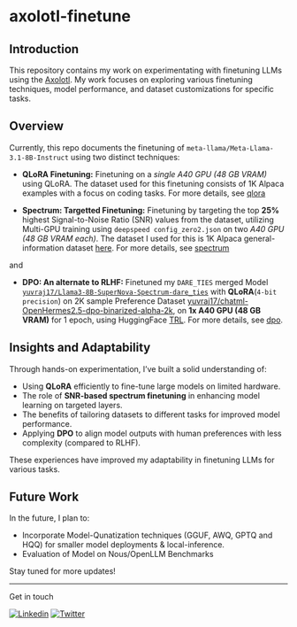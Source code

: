﻿# axolotl-finetune

## Introduction

This repository contains my work on experimentating with finetuning LLMs using the [Axolotl](https://github.com/axolotl-ai-cloud/axolotl). My work focuses on exploring various finetuning techniques, model performance, and dataset customizations for specific tasks.

## Overview

Currently, this repo documents the finetuning of `meta-llama/Meta-Llama-3.1-8B-Instruct` using two distinct techniques:

- **QLoRA Finetuning:**
  Finetuning on a _single A40 GPU (48 GB VRAM)_ using QLoRA. The dataset used for this finetuning consists of 1K Alpaca examples with a focus on coding tasks. For more details, see [qlora](https://github.com/yuvrajsagar17/axolotl-finetune/tree/main/qlora#meta-llama-31-8b-instruct-qlora-finetune-using-axolotl)

- **Spectrum: Targetted Finetuning:**
  Finetuning by targeting the top **25%** highest Signal-to-Noise Ratio (SNR) values from the dataset, utilizing Multi-GPU training using `deepspeed config_zero2.json` on two _A40 GPU (48 GB VRAM each)_. The dataset I used for this is 1K Alpaca general-information dataset [here](https://huggingface.co/datasets/yuvraj17/finetune_alpaca_1K). For more details, see [spectrum](https://github.com/yuvrajsagar17/axolotl-finetune/tree/main/spectrum#spectrum-targeted-training-on-signal-to-noise-ratio)

and

- **DPO: An alternate to RLHF:** Finetuned my `DARE_TIES` merged Model [`yuvraj17/Llama3-8B-SuperNova-Spectrum-dare_ties`](https://huggingface.co/yuvraj17/Llama3-8B-SuperNova-Spectrum-dare_ties) with **QLoRA**(`4-bit precision`) on 2K sample Preference Dataset [yuvraj17/chatml-OpenHermes2.5-dpo-binarized-alpha-2k](https://huggingface.co/datasets/yuvraj17/chatml-OpenHermes2.5-dpo-binarized-alpha-2k), on **1x A40 GPU (48 GB VRAM)** for 1 epoch, using HuggingFace [TRL](https://huggingface.co/docs/trl/index). For more details, see [dpo](dpo/README.md).

## Insights and Adaptability

Through hands-on experimentation, I’ve built a solid understanding of:

- Using **QLoRA** efficiently to fine-tune large models on limited hardware.
- The role of **SNR-based spectrum finetuning** in enhancing model learning on targeted layers.
- The benefits of tailoring datasets to different tasks for improved model performance.
- Applying **DPO** to align model outputs with human preferences with less complexity (compared to RLHF).

These experiences have improved my adaptability in finetuning LLMs for various tasks.

## Future Work

In the future, I plan to:

- Incorporate Model-Qunatization techniques (GGUF, AWQ, GPTQ and HQQ) for smaller model deployments & local-inference.
- Evaluation of Model on Nous/OpenLLM Benchmarks

Stay tuned for more updates!

---

Get in touch

[![Linkedin](https://img.shields.io/badge/LinkedIn-0077B5?style=for-the-badge&logo=linkedin&logoColor=white)](https://www.linkedin.com/in/yuvraj-sagar-514806227/)
[![Twitter](https://img.shields.io/badge/X-000000?style=for-the-badge&logo=x&logoColor=white)](https://twitter.com/ysagar117)

